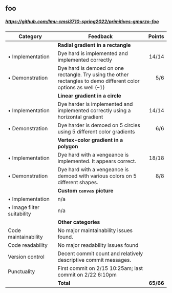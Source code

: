 

## foo

##### https://github.com/lmu-cmsi3710-spring2022/primitives-gmarzo-foo

| Category | Feedback | Points |
| --- | --- | ---: |
| | **Radial gradient in a rectangle** | |
| • Implementation | Dye hard is implemented and implemented correctly | 14/14 |
| • Demonstration | Dye hard is demoed on one rectangle. Try using the other rectangles to demo different color options as well (–1) | 5/6 |
| | **Linear gradient in a circle** | |
| • Implementation | Dye harder is implemented and implemented correctly using a horizontal gradient | 14/14 |
| • Demonstration | Dye harder is demoed on 5 circles using 5 different color gradients | 6/6 |
| | **Vertex-color gradient in a polygon** | |
| • Implementation | Dye hard with a vengeance is implemented. It appears correct. | 18/18 |
| • Demonstration | Dye hard with a vengeance is demoed with various colors on 5 different shapes.  | 8/8 |
| | **Custom `canvas` picture** | |
| • Implementation | n/a |  |
| • Image filter suitability | n/a |  |
| | **Other categories** | |
| Code maintainability | No major maintainability issues found.  |  |
| Code readability | No major readability issues found |  |
| Version control | Decent commit count and relatively descriptive commit messages.  |  |
| Punctuality | First commit on 2/15 10:25am; last commit on 2/22 6:10pm |  |
| | **Total** | **65/66** |
